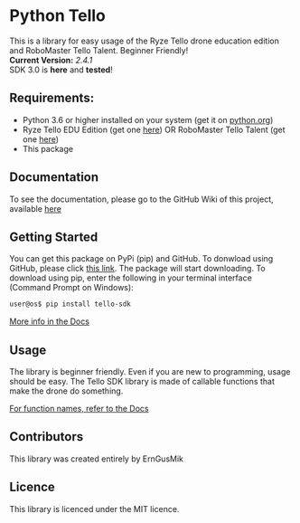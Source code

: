 # Python Tello
This is a library for easy usage of the Ryze Tello drone education edition and RoboMaster Tello Talent. Beginner Friendly! <br />
**Current Version:**
*2.4.1* <br />
SDK 3.0 is **here** and **tested**!
## Requirements:
* Python 3.6 or higher installed on your system (get it on [python.org](https://www.python.org/))
* Ryze Tello EDU Edition (get one [here](https://www.ryzerobotics.com/tello-edu)) OR RoboMaster Tello Talent (get one [here](https://store.dji.com/product/robomaster-tt))
* This package


## Documentation
To see the documentation, please go to the GitHub Wiki of this project, available [here](https://github.com/ErnGusMik/python-tello/wiki)

## Getting Started
You can get this package on PyPi (pip) and GitHub.
To donwload using GitHub, please click [this link](https://github.com/ErnGusMik/python-tello/archive/refs/heads/main.zip). The package will start downloading.
To download using pip, enter the following in your terminal interface (Command Prompt on Windows):
```bash
user@os$ pip install tello-sdk
```
[More info in the Docs](https://github.com/ErnGusMik/python-tello/wiki)

## Usage
The library is beginner friendly. Even if you are new to programming, usage should be easy.
The Tello SDK library is made of callable functions that make the drone do something.

[For function names, refer to the Docs](https://github.com/ErnGusMik/python-tello/wiki)

## Contributors
This library was created entirely by ErnGusMik

## Licence
This library is licenced under the MIT licence.
